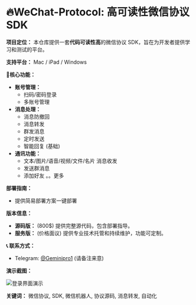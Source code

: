 # 🔥WeChat-Protocol: 高可读性微信协议 SDK

**项目定位：**  本仓库提供一套**代码可读性高**的微信协议 SDK，旨在为开发者提供学习和测试的平台。

**支持平台：** Mac  / iPad / Windows

**📱核心功能：**

* **账号管理：**
    * 扫码/密码登录
    * 多账号管理
* **消息处理：**
    * 消息防撤回
    * 消息转发
    * 群发消息
    * 定时发送
    * 智能回复 (基础)
* **通讯功能：**
    * 文本/图片/语音/视频/文件/名片 消息收发
    * 发送群消息
    * 添加好友
。。更多

**部署指南：**

* 提供简易部署方案一键部署

**版本信息：**

* **源码版：** (800$)  提供完整源代码，包含部署指导。
* **服务版：** (价格面议)  提供专业技术托管和持续维护，功能可定制。
 
**📞 联系方式：**

* Telegram: [@Geminipro1](https://t.me/Geminipro1)  (请备注来意)

**演示截图：**

![登录界面演示](./images/login.png)

**关键词：** 微信协议, SDK, 微信机器人, 协议源码, 消息转发, 自动化
